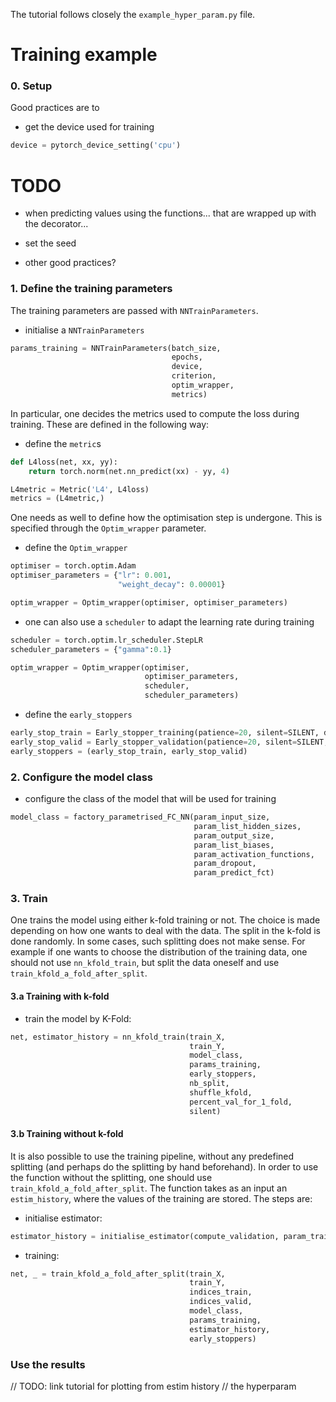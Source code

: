 The tutorial follows closely the `example_hyper_param.py` file.

# Training example
### 0. Setup

Good practices are to

- get the device used for training

```python
device = pytorch_device_setting('cpu')
```
# TODO
- when predicting values using the functions... that are wrapped up with the decorator...

- set the seed
- other good practices?

### 1. Define the training parameters

The training parameters are passed with `NNTrainParameters`. 

- initialise a `NNTrainParameters`

```python
params_training = NNTrainParameters(batch_size,
                                    epochs,
                                    device,
                                    criterion,
                                    optim_wrapper,
                                    metrics)
```

In particular, one decides the metrics used to compute the loss during training.
These are defined in the following way:

- define the `metric`s
```python
def L4loss(net, xx, yy):
    return torch.norm(net.nn_predict(xx) - yy, 4)

L4metric = Metric('L4', L4loss)
metrics = (L4metric,)
```

One needs as well to define how the optimisation step is undergone.
This is specified through the `Optim_wrapper` parameter.

- define the `Optim_wrapper`
```python
optimiser = torch.optim.Adam
optimiser_parameters = {"lr": 0.001,
                        "weight_decay": 0.00001}

optim_wrapper = Optim_wrapper(optimiser, optimiser_parameters)
```

 - one can also use a `scheduler` to adapt the learning rate during training

```python
scheduler = torch.optim.lr_scheduler.StepLR
scheduler_parameters = {"gamma":0.1}

optim_wrapper = Optim_wrapper(optimiser,
                              optimiser_parameters,
                              scheduler,
                              scheduler_parameters)
```


- define the `early_stoppers`
```python
early_stop_train = Early_stopper_training(patience=20, silent=SILENT, delta=-int(1E-6))
early_stop_valid = Early_stopper_validation(patience=20, silent=SILENT, delta=-int(1E-6))
early_stoppers = (early_stop_train, early_stop_valid)
```

### 2. Configure the model class
- configure the class of the model that will be used for training
```python
model_class = factory_parametrised_FC_NN(param_input_size,
                                         param_list_hidden_sizes,
                                         param_output_size, 
                                         param_list_biases,
                                         param_activation_functions,
                                         param_dropout,
                                         param_predict_fct)
```

### 3. Train

One trains the model using either k-fold training or not. 
The choice is made depending on how one wants to deal with the data.
The split in the k-fold is done randomly. 
In some cases, such splitting does not make sense. 
For example if one wants to choose the distribution of the training data, 
one should not use `nn_kfold_train`, 
but split the data oneself and use `train_kfold_a_fold_after_split`.

#### 3.a Training with k-fold

- train the model by K-Fold:

```python
net, estimator_history = nn_kfold_train(train_X,
                                        train_Y,
                                        model_class,
                                        params_training,
                                        early_stoppers,
                                        nb_split,
                                        shuffle_kfold,
                                        percent_val_for_1_fold,
                                        silent)
```

#### 3.b Training without k-fold

It is also possible to use the training pipeline, without any predefined splitting (and perhaps do the splitting by hand beforehand).
In order to use the function without the splitting,  one should use `train_kfold_a_fold_after_split`. 
The function takes as an input an `estim_history`, where the values of the training are stored. The steps are:

- initialise estimator:
```python
estimator_history = initialise_estimator(compute_validation, param_train)
```

- training:
```python
net, _ = train_kfold_a_fold_after_split(train_X,
                                        train_Y,
                                        indices_train, 
                                        indices_valid,
                                        model_class,
                                        params_training,
                                        estimator_history,
                                        early_stoppers)
```

### Use the results
// TODO: link tutorial for plotting from estim history
// the hyperparam
